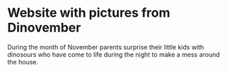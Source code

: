 # Website with pictures from Dinovember

During the month of November parents surprise their little kids with dinosours who have come to life during the night to make a mess around the house.
